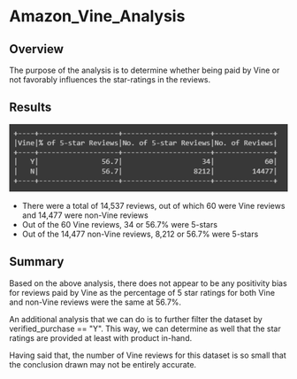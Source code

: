 # Amazon_Vine_Analysis

## Overview
The purpose of the analysis is to determine whether being paid by Vine or not favorably influences the star-ratings in the reviews.

## Results
![vine_reviews_table](https://github.com/hwaijiinlee/Amazon_Vine_Analysis/blob/main/Resources/vine_reviews_table.png)

- There were a total of 14,537 reviews, out of which 60 were Vine reviews and 14,477 were non-Vine reviews
- Out of the 60 Vine reviews, 34 or 56.7% were 5-stars 
- Out of the 14,477 non-Vine reviews, 8,212 or 56.7% were 5-stars

## Summary
Based on the above analysis, there does not appear to be any positivity bias for reviews paid by Vine as the percentage of 5 star ratings for both Vine and non-Vine reviews were the same at 56.7%.

An additional analysis that we can do is to further filter the dataset by verified_purchase == "Y". This way, we can determine as well that the star ratings are provided at least with product in-hand.

Having said that, the number of Vine reviews for this dataset is so small that the conclusion drawn may not be entirely accurate. 




